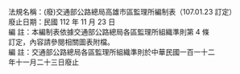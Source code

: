 法規名稱：(廢)交通部公路總局高雄市區監理所編制表（107.01.23 訂定）  
廢止日期：民國 112 年 11 月 23 日  
編 註：本編制表依據交通部公路總局各區監理所組織準則第 4 條  
訂定，內容請參閱相關圖表附檔。  
編 註：交通部公路總局各區監理所組織準則於中華民國一百一十二  
年十一月二十三日廢止  


